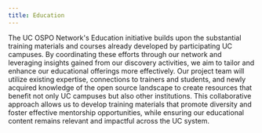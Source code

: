 ```yaml
---
title: Education
---
```


The UC OSPO Network's Education initiative builds upon the substantial training materials and courses already developed by participating UC campuses.
By coordinating these efforts through our network and leveraging insights gained from our discovery activities, we aim to tailor and enhance our educational offerings more effectively.
Our project team will utilize existing expertise, connections to trainers and students, and newly acquired knowledge of the open source landscape to create resources that benefit not only UC campuses but also other institutions.
This collaborative approach allows us to develop training materials that promote diversity and foster effective mentorship opportunities, while ensuring our educational content remains relevant and impactful across the UC system.
